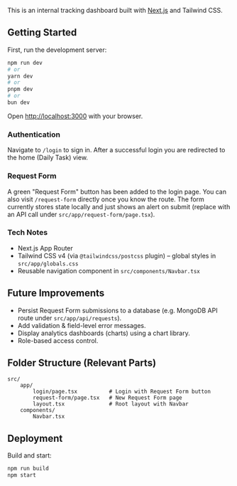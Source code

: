 This is an internal tracking dashboard built with [Next.js](https://nextjs.org) and Tailwind CSS.

## Getting Started

First, run the development server:

```bash
npm run dev
# or
yarn dev
# or
pnpm dev
# or
bun dev
```

Open [http://localhost:3000](http://localhost:3000) with your browser.

### Authentication
Navigate to `/login` to sign in. After a successful login you are redirected to the home (Daily Task) view.

### Request Form
A green "Request Form" button has been added to the login page. You can also visit `/request-form` directly once you know the route. The form currently stores state locally and just shows an alert on submit (replace with an API call under `src/app/request-form/page.tsx`).

### Tech Notes
- Next.js App Router
- Tailwind CSS v4 (via `@tailwindcss/postcss` plugin) – global styles in `src/app/globals.css`
- Reusable navigation component in `src/components/Navbar.tsx`

## Future Improvements
- Persist Request Form submissions to a database (e.g. MongoDB API route under `src/app/api/requests`).
- Add validation & field-level error messages.
- Display analytics dashboards (charts) using a chart library.
- Role-based access control.

## Folder Structure (Relevant Parts)
```
src/
	app/
		login/page.tsx          # Login with Request Form button
		request-form/page.tsx   # New Request Form page
		layout.tsx              # Root layout with Navbar
	components/
		Navbar.tsx
```

## Deployment
Build and start:
```bash
npm run build
npm start
```
